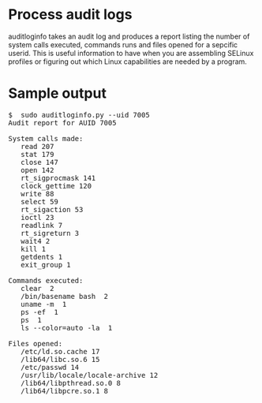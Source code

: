 # Process audit logs

auditloginfo takes an audit log and produces a report listing the number of system calls executed, commands runs and files  opened for a sepcific userid. This is useful information to have when you are assembling SELinux profiles or figuring out which Linux capabilities are needed by a program.

# Sample output
<pre>
$  sudo auditloginfo.py --uid 7005
Audit report for AUID 7005

System calls made:
   read 207
   stat 179
   close 147
   open 142
   rt_sigprocmask 141
   clock_gettime 120
   write 88
   select 59
   rt_sigaction 53
   ioctl 23
   readlink 7
   rt_sigreturn 3
   wait4 2
   kill 1
   getdents 1
   exit_group 1
   
Commands executed:
   clear  2
   /bin/basename bash  2
   uname -m  1
   ps -ef  1
   ps  1
   ls --color=auto -la  1

Files opened:
   /etc/ld.so.cache 17
   /lib64/libc.so.6 15
   /etc/passwd 14
   /usr/lib/locale/locale-archive 12
   /lib64/libpthread.so.0 8
   /lib64/libpcre.so.1 8
</pre>
